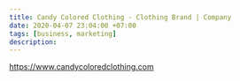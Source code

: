 ```yaml
---
title: Candy Colored Clothing - Clothing Brand | Company
date: 2020-04-07 23:04:00 +07:00
tags: [business, marketing]
description: 
---
```

https://www.candycoloredclothing.com